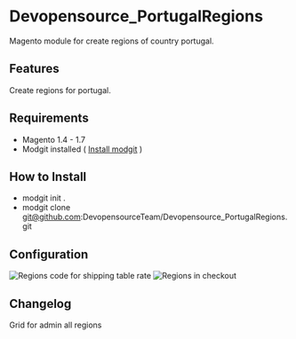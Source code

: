# Devopensource_PortugalRegions
Magento module for create regions of country portugal.

## Features
Create regions for portugal.

## Requirements

* Magento 1.4 - 1.7
* Modgit installed ( [Install modgit](https://github.com/jreinke/modgit "Install modgit")  ) 

## How to Install

* modgit init .
* modgit clone git@github.com:DevopensourceTeam/Devopensource_PortugalRegions.git

## Configuration

![Regions code for shipping table rate](https://imageshack.com/i/eyAF4279j)
![Regions in checkout](https://imageshack.com/i/ipwumNgOp)

## Changelog
Grid for admin all regions
